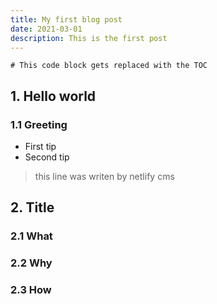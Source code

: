 ```yaml
---
title: My first blog post
date: 2021-03-01
description: This is the first post
---
```


```toc
# This code block gets replaced with the TOC
```

## 1. Hello world

### 1.1 Greeting

- First tip
- Second tip

> this line was writen by netlify cms

## 2. Title

### 2.1 What

### 2.2 Why

### 2.3 How
